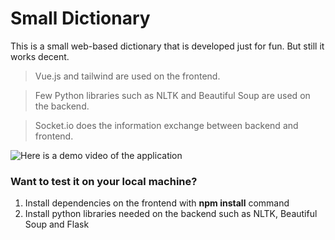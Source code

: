 # Small Dictionary
This is a small web-based dictionary that is developed just for fun. But still it works decent.

> Vue.js and tailwind are used on the frontend.

> Few Python libraries such as NLTK and Beautiful Soup are used on the backend. 

> Socket.io does the information exchange between backend and frontend. 


![Here is a demo video of the application](https://github.com/Rahamt-Musawi/small-dictionary/issues/1#issue-1595668990)




### Want to test it on your local machine?
<!-- TODO-IST:START -->
1. Install dependencies on the frontend with **npm install** command
2. Install python libraries needed on the backend such as NLTK, Beautiful Soup and Flask
<!-- TODO-IST:END -->

